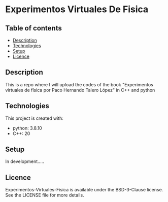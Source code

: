 # Experimentos Virtuales De Fisica

## Table of contents
* [Description](#description)
* [Technologies](#technologies)
* [Setup](#setup)
* [Licence](#licence)

## Description
This is a repo where I will upload the codes of the book "Experimentos virtuales de física por Paco Hernando Talero López" in C++ and python

## Technologies
This project is created with:
* python: 3.8.10
* C++: 20

## Setup
In development.....

## Licence
Experimentos-Virtuales-Fisica is available under the BSD-3-Clause license. See the LICENSE file for more details.
